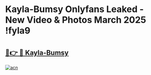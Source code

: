 # Kayla-Bumsy Onlyfans Leaked - New Video & Photos March 2025 !fyla9

# <h2><a href="https://3580h5.iuczelnia.edu.pl?title=Kayla-Bumsy&ref=fyla9">🔗👉 🔴 Kayla-Bumsy</a></h2>

[![acn](https://github.com/user-attachments/assets/0f9c940e-d8b0-45ae-aac7-cd30a18b3e1c)](https://3580h5.iuczelnia.edu.pl?title=Kayla-Bumsy&ref=fyla9)

